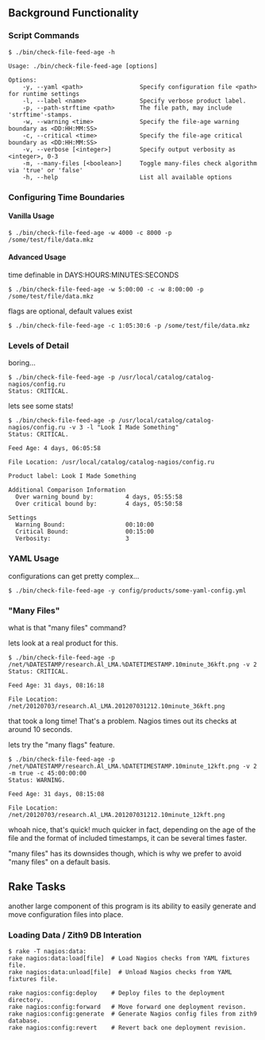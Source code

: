 ## Background Functionality

### Script Commands

    $ ./bin/check-file-feed-age -h

    Usage: ./bin/check-file-feed-age [options]

    Options:
        -y, --yaml <path>                Specify configuration file <path> for runtime settings
        -l, --label <name>               Specify verbose product label.
        -p, --path-strftime <path>       The file path, may include 'strftime'-stamps.
        -w, --warning <time>             Specify the file-age warning boundary as <DD:HH:MM:SS>
        -c, --critical <time>            Specify the file-age critical boundary as <DD:HH:MM:SS>
        -v, --verbose [<integer>]        Specify output verbosity as <integer>, 0-3
        -m, --many-files [<boolean>]     Toggle many-files check algorithm via 'true' or 'false'
        -h, --help                       List all available options

### Configuring Time Boundaries

#### Vanilla Usage

    $ ./bin/check-file-feed-age -w 4000 -c 8000 -p /some/test/file/data.mkz

#### Advanced Usage

time definable in DAYS:HOURS:MINUTES:SECONDS

    $ ./bin/check-file-feed-age -w 5:00:00 -c -w 8:00:00 -p /some/test/file/data.mkz

flags are optional, default values exist

    $ ./bin/check-file-feed-age -c 1:05:30:6 -p /some/test/file/data.mkz

### Levels of Detail

boring...

    $ ./bin/check-file-feed-age -p /usr/local/catalog/catalog-nagios/config.ru
    Status: CRITICAL.

lets see some stats!

    $ ./bin/check-file-feed-age -p /usr/local/catalog/catalog-nagios/config.ru -v 3 -l "Look I Made Something"
    Status: CRITICAL.

    Feed Age: 4 days, 06:05:58

    File Location: /usr/local/catalog/catalog-nagios/config.ru

    Product label: Look I Made Something

    Additional Comparison Information
      Over warning bound by:         4 days, 05:55:58
      Over critical bound by:        4 days, 05:50:58

    Settings
      Warning Bound:                 00:10:00
      Critical Bound:                00:15:00
      Verbosity:                     3

### YAML Usage

configurations can get pretty complex...

    $ ./bin/check-file-feed-age -y config/products/some-yaml-config.yml

### "Many Files"

what is that "many files" command?

lets look at a real product for this.

    $ ./bin/check-file-feed-age -p /net/%DATESTAMP/research.Al_LMA.%DATETIMESTAMP.10minute_36kft.png -v 2
    Status: CRITICAL.

    Feed Age: 31 days, 08:16:18

    File Location: /net/20120703/research.Al_LMA.201207031212.10minute_36kft.png

that took a long time! That's a problem. Nagios times out its checks at around 10 seconds.

lets try the "many flags" feature.

    $ ./bin/check-file-feed-age -p /net/%DATESTAMP/research.Al_LMA.%DATETIMESTAMP.10minute_12kft.png -v 2 -m true -c 45:00:00:00
    Status: WARNING.

    Feed Age: 31 days, 08:15:08

    File Location: /net/20120703/research.Al_LMA.201207031212.10minute_12kft.png

whoah nice, that's quick! much quicker in fact, depending on the age of the file and the format of included timestamps, it can be several times faster.

"many files" has its downsides though, which is why we prefer to avoid "many files" on a default basis.

## Rake Tasks

another large component of this program is its ability to easily generate and move configuration files into place.

### Loading Data / Zith9 DB Interation

    $ rake -T nagios:data:
    rake nagios:data:load[file]  # Load Nagios checks from YAML fixtures file.
    rake nagios:data:unload[file]  # Unload Nagios checks from YAML fixtures file.

	rake nagios:config:deploy    # Deploy files to the deployment directory.
	rake nagios:config:forward   # Move forward one deployment revison.
	rake nagios:config:generate  # Generate Nagios config files from zith9 database.
	rake nagios:config:revert    # Revert back one deployment revision.